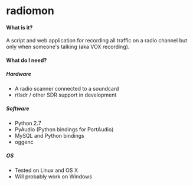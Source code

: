 radiomon
========

#### What is it?

A script and web application for recording all traffic on a radio channel but only when someone's talking (aka VOX recording).

#### What do I need?

##### Hardware
 - A radio scanner connected to a soundcard
 - rtlsdr / other SDR support in development
 
##### Software
 - Python 2.7
 - PyAudio (Python bindings for PortAudio)
 - MySQL and Python bindings
 - oggenc
 
##### OS
 - Tested on Linux and OS X
 - Will probably work on Windows
 
